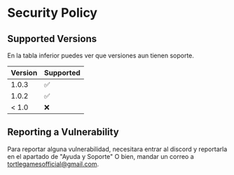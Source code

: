 # Security Policy

## Supported Versions

En la tabla inferior puedes ver que versiones aun tienen soporte.

| Version | Supported          |
| ------- | ------------------ |
| 1.0.3   | :white_check_mark: |
| 1.0.2   | :white_check_mark: |
| < 1.0   | :x:                |

## Reporting a Vulnerability

Para reportar alguna vulnerabilidad, necesitara entrar al discord y reportarla en el apartado de "Ayuda y Soporte"
O bien, mandar un correo a tortlegamesofficial@gmail.com.
